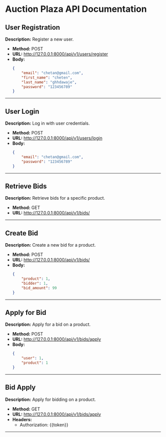 # Auction Plaza API Documentation

## User Registration

**Description:** Register a new user.

- **Method:** POST
- **URL:** http://127.0.0.1:8000/api/v1/users/register
- **Body:**
  ```json
  {
      "email": "chetan@gmail.com",
      "first_name": "cheten",
      "last_name": "ghhdawaje",
      "password": "123456789"
  }
  
---

## User Login

**Description:** Log in with user credentials.

- **Method:** POST
- **URL:** http://127.0.0.1:8000/api/v1/users/login
- **Body:**
  ```json
  {
      "email": "chetan@gmail.com",
      "password": "123456789"
  }

---

## Retrieve Bids

**Description:** Retrieve bids for a specific product.

- **Method:** GET
- **URL:** http://127.0.0.1:8000/api/v1/bids/

---

## Create Bid

**Description:** Create a new bid for a product.

- **Method:** POST
- **URL:** http://127.0.0.1:8000/api/v1/bids/
- **Body:**
  ```json
  {
      "product": 1,
      "bidder": 1,
      "bid_amount": 99
  }
  
---

## Apply for Bid

**Description:** Apply for a bid on a product.

- **Method:** POST
- **URL:** http://127.0.0.1:8000/api/v1/bids/apply
- **Body:**
  ```json
  {
      "user": 1,
      "product": 1
  }
  
---

## Bid Apply

**Description:** Apply for bidding on a product.

- **Method:** GET
- **URL:** http://127.0.0.1:8000/api/v1/bids/apply
- **Headers:** 
  - Authorization: {{token}}

---
